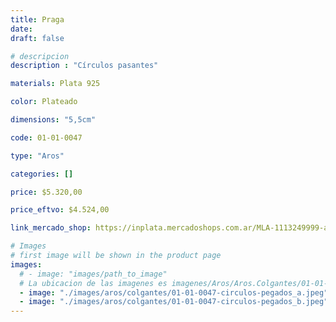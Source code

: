 ```yaml
---
title: Praga
date: 
draft: false

# descripcion
description : "Círculos pasantes"

materials: Plata 925

color: Plateado

dimensions: "5,5cm"

code: 01-01-0047

type: "Aros"

categories: []

price: $5.320,00

price_eftvo: $4.524,00

link_mercado_shop: https://inplata.mercadoshops.com.ar/MLA-1113249999-aros-colgantes-en-plata-925-praga-fiesta--_JM

# Images
# first image will be shown in the product page
images:
  # - image: "images/path_to_image"
  # La ubicacion de las imagenes es imagenes/Aros/Aros.Colgantes/01-01-0047-praga
  - image: "./images/aros/colgantes/01-01-0047-circulos-pegados_a.jpeg"
  - image: "./images/aros/colgantes/01-01-0047-circulos-pegados_b.jpeg"
---
```

